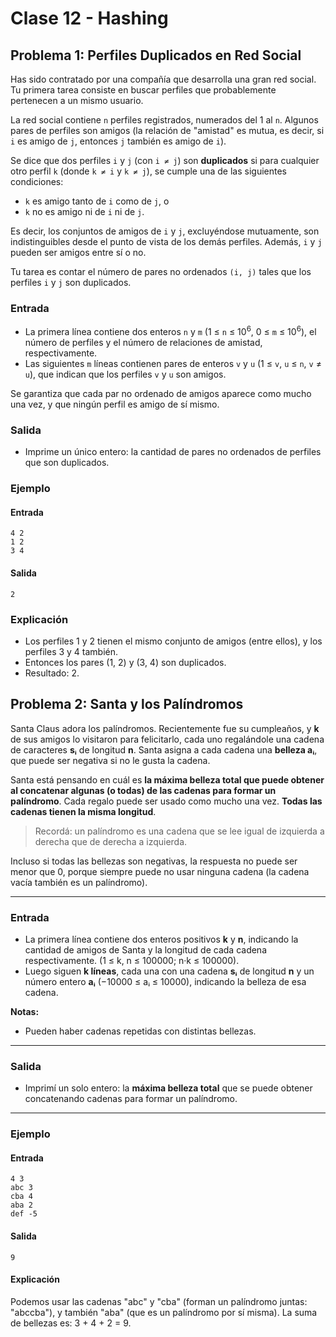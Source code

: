 # Clase 12 - Hashing

## Problema 1: Perfiles Duplicados en Red Social

Has sido contratado por una compañía que desarrolla una gran red social. Tu primera tarea consiste en buscar perfiles que probablemente pertenecen a un mismo usuario.

La red social contiene `n` perfiles registrados, numerados del 1 al `n`. Algunos pares de perfiles son amigos (la relación de "amistad" es mutua, es decir, si `i` es amigo de `j`, entonces `j` también es amigo de `i`).

Se dice que dos perfiles `i` y `j` (con `i ≠ j`) son **duplicados** si para cualquier otro perfil `k` (donde `k ≠ i` y `k ≠ j`), se cumple una de las siguientes condiciones:

* `k` es amigo tanto de `i` como de `j`, o
* `k` no es amigo ni de `i` ni de `j`.

Es decir, los conjuntos de amigos de `i` y `j`, excluyéndose mutuamente, son indistinguibles desde el punto de vista de los demás perfiles. Además, `i` y `j` pueden ser amigos entre sí o no.

Tu tarea es contar el número de pares no ordenados `(i, j)` tales que los perfiles `i` y `j` son duplicados.

### Entrada

* La primera línea contiene dos enteros `n` y `m` (1 ≤ `n` ≤ 10<sup>6</sup>, 0 ≤ `m` ≤ 10<sup>6</sup>), el número de perfiles y el número de relaciones de amistad, respectivamente.
* Las siguientes `m` líneas contienen pares de enteros `v` y `u` (1 ≤ `v`, `u` ≤ `n`, `v` ≠ `u`), que indican que los perfiles `v` y `u` son amigos.

Se garantiza que cada par no ordenado de amigos aparece como mucho una vez, y que ningún perfil es amigo de sí mismo.

### Salida

* Imprime un único entero: la cantidad de pares no ordenados de perfiles que son duplicados.

### Ejemplo

#### Entrada

```
4 2
1 2
3 4
```

#### Salida

```
2
```

### Explicación

* Los perfiles 1 y 2 tienen el mismo conjunto de amigos (entre ellos), y los perfiles 3 y 4 también.
* Entonces los pares (1, 2) y (3, 4) son duplicados.
* Resultado: 2.


## Problema 2: Santa y los Palíndromos

Santa Claus adora los palíndromos. Recientemente fue su cumpleaños, y **k** de sus amigos lo visitaron para felicitarlo, cada uno regalándole una cadena de caracteres **sᵢ** de longitud **n**. Santa asigna a cada cadena una **belleza aᵢ**, que puede ser negativa si no le gusta la cadena.

Santa está pensando en cuál es **la máxima belleza total que puede obtener al concatenar algunas (o todas) de las cadenas para formar un palíndromo**. Cada regalo puede ser usado como mucho una vez. **Todas las cadenas tienen la misma longitud**.

> Recordá: un palíndromo es una cadena que se lee igual de izquierda a derecha que de derecha a izquierda.

Incluso si todas las bellezas son negativas, la respuesta no puede ser menor que 0, porque siempre puede no usar ninguna cadena (la cadena vacía también es un palíndromo).

---

### Entrada

- La primera línea contiene dos enteros positivos **k** y **n**, indicando la cantidad de amigos de Santa y la longitud de cada cadena respectivamente. (1 ≤ k, n ≤ 100000; n·k ≤ 100000).
- Luego siguen **k líneas**, cada una con una cadena **sᵢ** de longitud **n** y un número entero **aᵢ** (−10000 ≤ aᵢ ≤ 10000), indicando la belleza de esa cadena.

**Notas:**
- Pueden haber cadenas repetidas con distintas bellezas.

---

### Salida

- Imprimí un solo entero: la **máxima belleza total** que se puede obtener concatenando cadenas para formar un palíndromo.

---

### Ejemplo

#### Entrada

```
4 3
abc 3
cba 4
aba 2
def -5
```

#### Salida

```
9
```

#### Explicación

Podemos usar las cadenas "abc" y "cba" (forman un palíndromo juntas: "abccba"), y también "aba" (que es un palíndromo por sí misma). La suma de bellezas es: 3 + 4 + 2 = 9.
